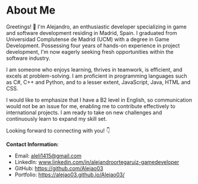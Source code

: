# About Me

Greetings! 👋 I'm Alejandro, an enthusiastic developer specializing in game and software development residing in Madrid, Spain. I graduated from Universidad Complutense de Madrid (UCM) with a degree in Game Development. Possessing four years of hands-on experience in project development, I'm now eagerly seeking fresh opportunities within the software industry.

I am someone who enjoys learning, thrives in teamwork, is efficient, and excels at problem-solving. 
I am proficient in programming languages such as C#, C++ and Python, and to a lesser extent, JavaScript, Java, HTML and CSS.

I would like to emphasize that I have a B2 level in English, so communication would not be an issue for me, enabling me to contribute effectively to international projects.
I am ready to take on new challenges and continuously learn to expand my skill set.

Looking forward to connecting with you! 👇

**Contact Information:**
- Email: aleli1415@gmail.com
- LinkedIn: www.linkedin.com/in/alejandroortegaruiz-gamedeveloper
- GitHub: https://github.com/Alejao03
- Portfolio: https://alejao03.github.io/Alejao03/
